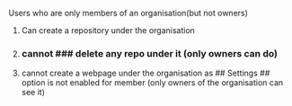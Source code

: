Users who are only members of an organisation(but not owners) 
1) Can create a repository under the organisation
2) ### cannot ### delete any repo under it (only owners can do)
3) cannot create a webpage under the organisation as ## Settings ## option is not enabled for member (only owners of the organisation can see it)
